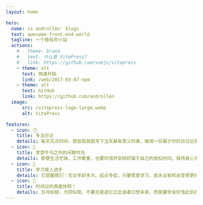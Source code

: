 ```yaml
---
layout: home

hero:
  name: is androllen' blogs
  text: awesome-front-end-world
  tagline: 一个独有的小站
  actions:
    # - theme: brand
    #   text: 什么是 VitePress?
    #   link: https://github.com/vuejs/vitepress
    - theme: alt
      text: 快速开始
      link: /web/2017-03-07-npm
    - theme: alt
      text: GitHub
      link: https://github.com/androllen
  image:
      src: /vitepress-logo-large.webp
      alt: VitePress

features:
  - icon: 🕛
    title: 专注日记
    details: 每天花点时间，很容易就能写下当天最有意义的事，做成一份属于你的日记记录。
  - icon: 🌻
    title: 享受牛马之外的闲散时光
    details: 即便生活忙碌、工作繁重，也要珍惜并安排好属于自己的放松时间，保持身心平衡。
  - icon: 📝
    title: 学习使人进步
    details: 它提醒我们：无论年龄多大、起点多低，只要愿意学习，就永远有机会变得更好。
  - icon: 🚀
    title: 时间过的真是快啊！
    details: 日月如梭，光阴似箭。不要总是追忆过去或者幻想未来，而是要学会珍惜此刻在你身边的人。因为有些人，一旦错过，就再也回不来了。
---
```


<style>
:root {
  --vp-home-hero-name-color: transparent;
  --vp-home-hero-name-background: -webkit-linear-gradient(120deg, #bd34fe 30%, #41d1ff);

  --vp-home-hero-image-background-image: linear-gradient(-45deg, #bd34fe 50%, #47caff 50%);
  --vp-home-hero-image-filter: blur(44px);
}

@media (min-width: 640px) {
  :root {
    --vp-home-hero-image-filter: blur(56px);
  }
}

@media (min-width: 960px) {
  :root {
    --vp-home-hero-image-filter: blur(68px);
  }
}
</style>